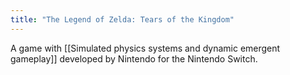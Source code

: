 ```yaml
---
title: "The Legend of Zelda: Tears of the Kingdom"
---
```

A game with [[Simulated physics systems and dynamic emergent gameplay]] developed by Nintendo for the Nintendo Switch.